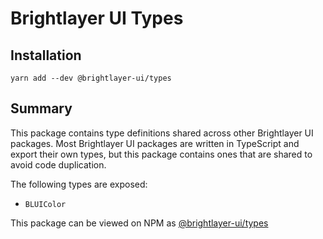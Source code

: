 # Brightlayer UI Types

## Installation
```
yarn add --dev @brightlayer-ui/types
```

## Summary
This package contains type definitions shared across other Brightlayer UI packages. Most Brightlayer UI packages are written in TypeScript and export their own types, but this package contains ones that are shared to avoid code duplication.

The following types are exposed:
- `BLUIColor`

This package can be viewed on NPM as [@brightlayer-ui/types](https://www.npmjs.com/package/@brightlayer-ui/types)
